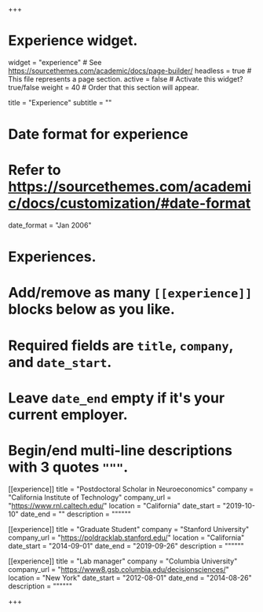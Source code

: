 +++
# Experience widget.
widget = "experience"  # See https://sourcethemes.com/academic/docs/page-builder/
headless = true  # This file represents a page section.
active = false  # Activate this widget? true/false
weight = 40  # Order that this section will appear.

title = "Experience"
subtitle = ""

# Date format for experience
#   Refer to https://sourcethemes.com/academic/docs/customization/#date-format
date_format = "Jan 2006"

# Experiences.
#   Add/remove as many `[[experience]]` blocks below as you like.
#   Required fields are `title`, `company`, and `date_start`.
#   Leave `date_end` empty if it's your current employer.
#   Begin/end multi-line descriptions with 3 quotes `"""`.
[[experience]]
  title = "Postdoctoral Scholar in Neuroeconomics"
  company = "California Institute of Technology"
  company_url = "https://www.rnl.caltech.edu/"
  location = "California"
  date_start = "2019-10-10"
  date_end = ""
  description = """"""

[[experience]]
  title = "Graduate Student"
  company = "Stanford University"
  company_url = "https://poldracklab.stanford.edu/"
  location = "California"
  date_start = "2014-09-01"
  date_end = "2019-09-26"
  description = """"""

[[experience]]
  title = "Lab manager"
  company = "Columbia University"
  company_url = "https://www8.gsb.columbia.edu/decisionsciences/"
  location = "New York"
  date_start = "2012-08-01"
  date_end = "2014-08-26"
  description = """"""

+++

